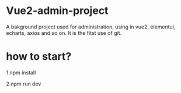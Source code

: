 # Vue2-admin-project
A bakground project used for administration, using in vue2, elementui, echarts, axios and so on. It is the fitst use of git.
# how to start?
1.npm install

2.npm run dev
